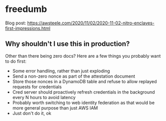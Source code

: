 # freedumb

Blog post: https://awsteele.com/2020/11/02/2020-11-02-nitro-enclaves-first-impressions.html

## Why shouldn't I use this in production?

Other than there being zero docs? Here are a few things you probably want to do first:

* Some error handling, rather than just exploding
* Send a non-zero nonce as part of the attestation document
* Store those nonces in a DynamoDB table and refuse to allow replayed requests for credentials
* Cred server should proactively refresh credentials in the background every N hours to avoid latency
* Probably worth switching to web identity federation as that would be more general purpose than just AWS IAM
* Just don't do it, ok
